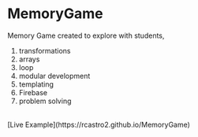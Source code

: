 # MemoryGame 

Memory Game created to explore with students,<br/>
1. transformations
2. arrays
3. loop
4. modular development
5. templating
6. Firebase
7. problem solving
<br/>
[Live Example](https://rcastro2.github.io/MemoryGame)


